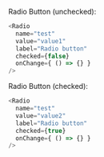 Radio Button (unchecked):
```js
<Radio
  name="test"
  value="value1"
  label="Radio button"
  checked={false}
  onChange={ () => {} }
/>
```

Radio Button (checked):
```js
<Radio
  name="test"
  value="value2"
  label="Radio button"
  checked={true}
  onChange={ () => {} }
/>
```
